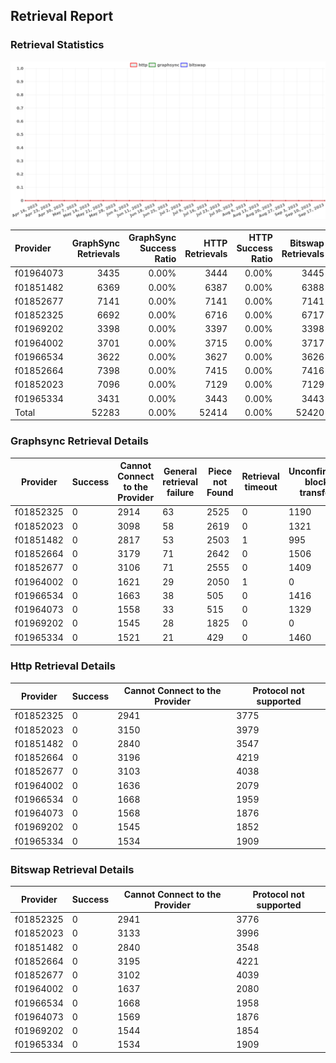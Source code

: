 ## Retrieval Report
### Retrieval Statistics
<img src="https://raw.githubusercontent.com/data-preservation-programs/filplus-checker-assets/main/filecoin-project/filecoin-plus-large-datasets/issues/947/1695432534906.png"/>

| Provider  | GraphSync Retrievals | GraphSync Success Ratio | HTTP Retrievals | HTTP Success Ratio | Bitswap Retrievals | Bitswap Success Ratio |
| :-------- | -------------------: | ----------------------: | --------------: | -----------------: | -----------------: | --------------------: |
| f01964073 |                 3435 |                   0.00% |            3444 |              0.00% |               3445 |                 0.00% |
| f01851482 |                 6369 |                   0.00% |            6387 |              0.00% |               6388 |                 0.00% |
| f01852677 |                 7141 |                   0.00% |            7141 |              0.00% |               7141 |                 0.00% |
| f01852325 |                 6692 |                   0.00% |            6716 |              0.00% |               6717 |                 0.00% |
| f01969202 |                 3398 |                   0.00% |            3397 |              0.00% |               3398 |                 0.00% |
| f01964002 |                 3701 |                   0.00% |            3715 |              0.00% |               3717 |                 0.00% |
| f01966534 |                 3622 |                   0.00% |            3627 |              0.00% |               3626 |                 0.00% |
| f01852664 |                 7398 |                   0.00% |            7415 |              0.00% |               7416 |                 0.00% |
| f01852023 |                 7096 |                   0.00% |            7129 |              0.00% |               7129 |                 0.00% |
| f01965334 |                 3431 |                   0.00% |            3443 |              0.00% |               3443 |                 0.00% |
| Total     |                52283 |                   0.00% |           52414 |              0.00% |              52420 |                 0.00% |

### Graphsync Retrieval Details
| Provider  | Success | Cannot Connect to the Provider | General retrieval failure | Piece not Found | Retrieval timeout | Unconfirmed block transfer |
| --------- | ------- | ------------------------------ | ------------------------- | --------------- | ----------------- | -------------------------- |
| f01852325 | 0       | 2914                           | 63                        | 2525            | 0                 | 1190                       |
| f01852023 | 0       | 3098                           | 58                        | 2619            | 0                 | 1321                       |
| f01851482 | 0       | 2817                           | 53                        | 2503            | 1                 | 995                        |
| f01852664 | 0       | 3179                           | 71                        | 2642            | 0                 | 1506                       |
| f01852677 | 0       | 3106                           | 71                        | 2555            | 0                 | 1409                       |
| f01964002 | 0       | 1621                           | 29                        | 2050            | 1                 | 0                          |
| f01966534 | 0       | 1663                           | 38                        | 505             | 0                 | 1416                       |
| f01964073 | 0       | 1558                           | 33                        | 515             | 0                 | 1329                       |
| f01969202 | 0       | 1545                           | 28                        | 1825            | 0                 | 0                          |
| f01965334 | 0       | 1521                           | 21                        | 429             | 0                 | 1460                       |

### Http Retrieval Details
| Provider  | Success | Cannot Connect to the Provider | Protocol not supported |
| --------- | ------- | ------------------------------ | ---------------------- |
| f01852325 | 0       | 2941                           | 3775                   |
| f01852023 | 0       | 3150                           | 3979                   |
| f01851482 | 0       | 2840                           | 3547                   |
| f01852664 | 0       | 3196                           | 4219                   |
| f01852677 | 0       | 3103                           | 4038                   |
| f01964002 | 0       | 1636                           | 2079                   |
| f01966534 | 0       | 1668                           | 1959                   |
| f01964073 | 0       | 1568                           | 1876                   |
| f01969202 | 0       | 1545                           | 1852                   |
| f01965334 | 0       | 1534                           | 1909                   |

### Bitswap Retrieval Details
| Provider  | Success | Cannot Connect to the Provider | Protocol not supported |
| --------- | ------- | ------------------------------ | ---------------------- |
| f01852325 | 0       | 2941                           | 3776                   |
| f01852023 | 0       | 3133                           | 3996                   |
| f01851482 | 0       | 2840                           | 3548                   |
| f01852664 | 0       | 3195                           | 4221                   |
| f01852677 | 0       | 3102                           | 4039                   |
| f01964002 | 0       | 1637                           | 2080                   |
| f01966534 | 0       | 1668                           | 1958                   |
| f01964073 | 0       | 1569                           | 1876                   |
| f01969202 | 0       | 1544                           | 1854                   |
| f01965334 | 0       | 1534                           | 1909                   |
